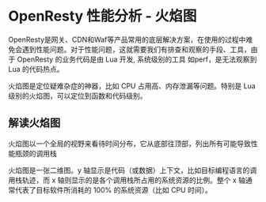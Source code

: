 # OpenResty 性能分析 - 火焰图

OpenResty是网关、CDN和Waf等产品常用的底层解决方案，在使用的过程中难免会遇到性能问题。对于性能问题，这就需要我们有排查和观察的手段、工具，由于 OpenResty 的业务代码是由 Lua 开发, 系统级别的工具 如perf，是无法观察到 Lua 的代码热点。

火焰图是定位疑难杂症的神器，比如 CPU 占用高、内存泄漏等问题。特别是 Lua 级别的火焰图，可以定位到函数和代码级别。


## 解读火焰图

火焰图以一个全局的视野来看待时间分布，它从底部往顶部，列出所有可能导致性能瓶颈的调用栈

火焰图是一张二维图。y 轴显示是代码（或数据）上下文，比如目标编程语言的调用栈轨迹，而 x 轴则显示的是各个调用栈所占用的系统资源的比例。整个 x 轴通常代表了目标软件所消耗的 100% 的系统资源（比如 CPU 时间）。